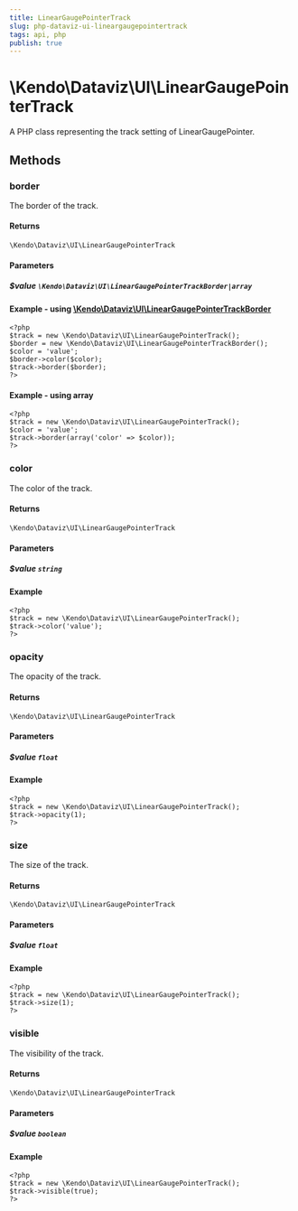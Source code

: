 ```yaml
---
title: LinearGaugePointerTrack
slug: php-dataviz-ui-lineargaugepointertrack
tags: api, php
publish: true
---
```


# \Kendo\Dataviz\UI\LinearGaugePointerTrack

A PHP class representing the track setting of LinearGaugePointer.


## Methods

### border

The border of the track.

#### Returns
`\Kendo\Dataviz\UI\LinearGaugePointerTrack`

#### Parameters

##### $value `\Kendo\Dataviz\UI\LinearGaugePointerTrackBorder|array`


#### Example - using [\Kendo\Dataviz\UI\LinearGaugePointerTrackBorder](/api/wrappers/php/Kendo/Dataviz/UI/LinearGaugePointerTrackBorder)
    <?php
    $track = new \Kendo\Dataviz\UI\LinearGaugePointerTrack();
    $border = new \Kendo\Dataviz\UI\LinearGaugePointerTrackBorder();
    $color = 'value';
    $border->color($color);
    $track->border($border);
    ?>

#### Example - using array

    <?php
    $track = new \Kendo\Dataviz\UI\LinearGaugePointerTrack();
    $color = 'value';
    $track->border(array('color' => $color));
    ?>

### color
The color of the track.

#### Returns
`\Kendo\Dataviz\UI\LinearGaugePointerTrack`

#### Parameters

##### $value `string`



#### Example 
    <?php
    $track = new \Kendo\Dataviz\UI\LinearGaugePointerTrack();
    $track->color('value');
    ?>

### opacity
The opacity of the track.

#### Returns
`\Kendo\Dataviz\UI\LinearGaugePointerTrack`

#### Parameters

##### $value `float`



#### Example 
    <?php
    $track = new \Kendo\Dataviz\UI\LinearGaugePointerTrack();
    $track->opacity(1);
    ?>

### size
The size of the track.

#### Returns
`\Kendo\Dataviz\UI\LinearGaugePointerTrack`

#### Parameters

##### $value `float`



#### Example 
    <?php
    $track = new \Kendo\Dataviz\UI\LinearGaugePointerTrack();
    $track->size(1);
    ?>

### visible
The visibility of the track.

#### Returns
`\Kendo\Dataviz\UI\LinearGaugePointerTrack`

#### Parameters

##### $value `boolean`



#### Example 
    <?php
    $track = new \Kendo\Dataviz\UI\LinearGaugePointerTrack();
    $track->visible(true);
    ?>

 

